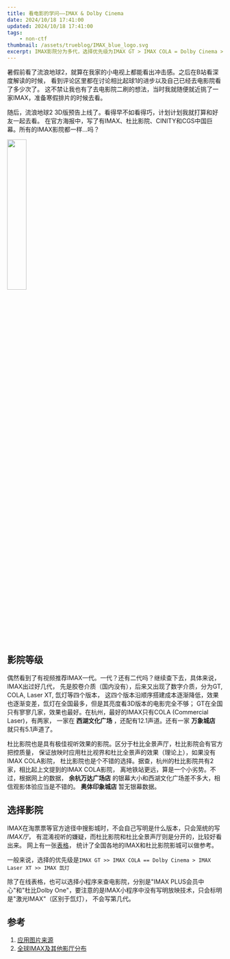 ```yaml
---
title: 看电影的学问——IMAX & Dolby Cinema
date: 2024/10/18 17:41:00
updated: 2024/10/18 17:41:00
tags:
    - non-ctf
thumbnail: /assets/trueblog/IMAX_blue_logo.svg
excerpt: IMAX影院分为多代，选择优先级为IMAX GT > IMAX COLA = Dolby Cinema > IMAX Laser XT > IMAX氙灯，杜比影院也是不错选择。
---
```


暑假前看了流浪地球2，就算在我家的小电视上都能看出冲击感。之后在B站看深度解读的时候，
看到评论区里都在讨论相比起球1的进步以及自己已经去电影院看了多少次了。
这不禁让我也有了去电影院二刷的想法，当时我就随便就近挑了一家IMAX，准备寒假排片的时候去看。

随后，流浪地球2 3D版预告上线了。看得早不如看得巧，计划计划我就打算和好友一起去看。
在官方海报中，写了有IMAX、杜比影院、CINITY和CGS中国巨幕。所有的IMAX影院都一样...吗？

<img src="/assets/trueblog/wandering.jpg" height="30%" width="30%">

## 影院等级

偶然看到了有视频推荐IMAX一代。一代？还有二代吗？继续查下去，具体来说，IMAX出过好几代，
先是胶卷介质（国内没有），后来又出现了数字介质，分为GT, COLA, Laser XT, 氙灯等四个版本，
这四个版本沿顺序搭建成本逐渐降低，效果也逐渐变差，氙灯在全国最多，但是其亮度看3D版本的电影完全不够；
GT在全国只有寥寥几家，效果也最好。在杭州，最好的IMAX只有COLA (Commercial Laser)，有两家，
一家在 **西湖文化广场** ，还配有12.1声道。还有一家 **万象城店** 就只有5.1声道了。

杜比影院也是具有极佳视听效果的影院。区分于杜比全景声厅，杜比影院会有官方把控质量，
保证放映时应用杜比视界和杜比全景声的效果（理论上），如果没有IMAX COLA影院，
杜比影院也是个不错的选择。据查，杭州的杜比影院共有2家，相比起上文提到的IMAX COLA影院，
离地铁站更远，算是一个小劣势。不过，根据网上的数据， **余杭万达广场店**
的银幕大小和西湖文化广场差不多大，相信观影体验应当是不错的。 **奥体印象城店**
暂无银幕数据。

## 选择影院

IMAX在淘票票等官方途径中搜影城时，不会自己写明是什么版本，只会笼统的写 *IMAX厅*，
有混淆视听的嫌疑，而杜比影院和杜比全景声厅则是分开的，比较好看出来。
网上有一张[表格](https://docs.qq.com/sheet/DQ3FEUUZJdklNSWJP?tab=lxy0hx)，
统计了全国各地的IMAX和杜比影院影城可以做参考。

一般来说，选择的优先级是`IMAX GT >> IMAX COLA == Dolby Cinema > IMAX Laser XT >> IMAX 氙灯`

除了在线表格，也可以选择小程序来查电影院，分别是"IMAX PLUS会员中心"和"杜比Dolby
One"，要注意的是IMAX小程序中没有写明放映技术，只会标明是"激光IMAX"（区别于氙灯），
不会写第几代。

## 参考

1. [应用图片来源](https://new.qq.com/rain/a/20240812A06VZL00)
2. [全球IMAX及其他影厅分布](https://docs.qq.com/sheet/DQ3FEUUZJdklNSWJP?tab=lxy0hx)
